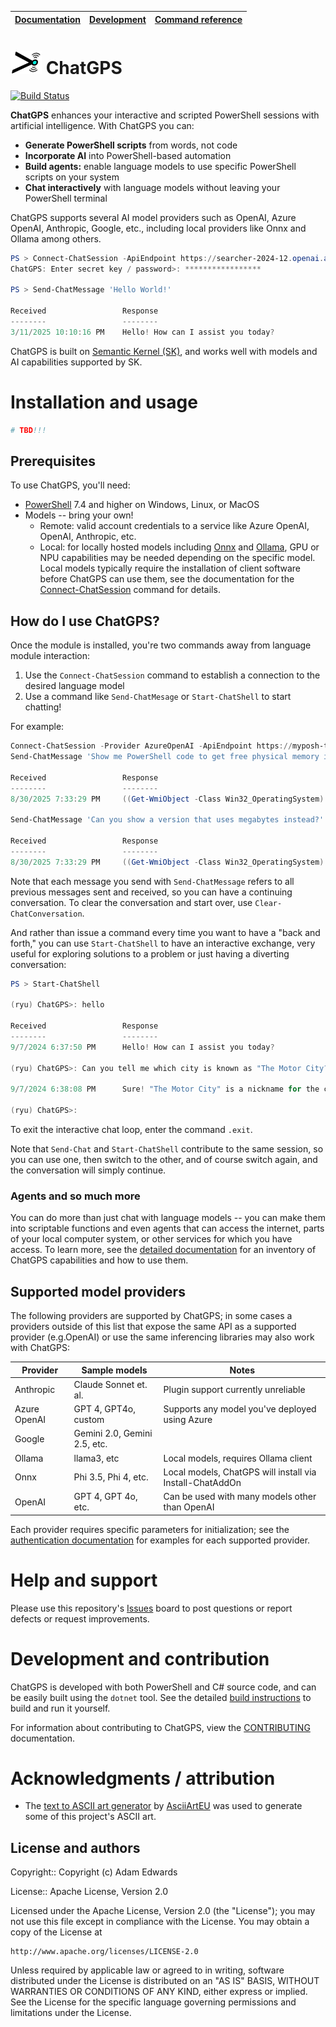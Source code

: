| [Documentation](ChatGPS/docs/Introduction.md) | [Development](#development-and-testing) | [Command reference](ChatGPS/docs/CommandReference.md) |
|-------------|-------------|-------------|

# <img src="ChatGPS/assets/ChatGPS.png" width="50"> ChatGPS

[![Build Status](https://adamedx.visualstudio.com/ChatGPS/_apis/build/status%2Fadamedx.ChatGPS?branchName=main)](https://adamedx.visualstudio.com/ChatGPS/_build/latest?definitionId=7&branchName=main)

**ChatGPS** enhances your interactive and scripted PowerShell sessions with artificial intelligence. With ChatGPS you can:

* **Generate PowerShell scripts** from words, not code
* **Incorporate AI** into PowerShell-based automation
* **Build agents:** enable language models to use specific PowerShell scripts on your system
* **Chat interactively** with language models without leaving your PowerShell terminal

ChatGPS supports several AI model providers such as OpenAI, Azure OpenAI, Anthropic, Google, etc., including local providers like Onnx and Ollama among others.

```powershell
PS > Connect-ChatSession -ApiEndpoint https://searcher-2024-12.openai.azure.com -DeploymentName gpt-4o-mini -ReadApiKey
ChatGPS: Enter secret key / password>: *****************

PS > Send-ChatMessage 'Hello World!'

Received                 Response
--------                 --------
3/11/2025 10:10:16 PM    Hello! How can I assist you today?
```

ChatGPS is built on [Semantic Kernel (SK)](https://github.com/microsoft/semantic-kernel), and works well with models and AI capabilities supported by SK.

# Installation and usage

```powershell
# TBD!!!
```

## Prerequisites

To use ChatGPS, you'll need:
* [PowerShell](https://github.com/PowerShell/PowerShell) 7.4 and higher on Windows, Linux, or MacOS
* Models -- bring your own!
  * Remote: valid account credentials to a service like Azure OpenAI, OpenAI, Anthropic, etc.
  * Local: for locally hosted models including [Onnx](https://onnx.ai) and [Ollama](https://ollama.com), GPU or NPU capabilities may be needed depending on the specific model. Local models typically require the installation of client software before ChatGPS can use them, see the documentation for the [Connect-ChatSession](ChatGPS/docs/commands/Connect-ChatSession.md) command for details.

## How do I use ChatGPS?

Once the module is installed, you're two commands away from language module interaction:

1. Use the `Connect-ChatSession` command to establish a connection to the desired language model
2. Use a command like `Send-ChatMesage` or `Start-ChatShell` to start chatting!

For example:

```powershell
Connect-ChatSession -Provider AzureOpenAI -ApiEndpoint https://myposh-test-2024-12.openai.azure.com -DeploymentName gpt-4o-mini # Add -ReadApiKey if you use an ApiKey
Send-ChatMessage 'Show me PowerShell code to get free physical memory in gigabytes on the system.'

Received                 Response
--------                 --------
8/30/2025 7:33:29 PM     ((Get-WmiObject -Class Win32_OperatingSystem).FreePhysicalMemory) / 1MB

Send-ChatMessage 'Can you show a version that uses megabytes instead?'

Received                 Response
--------                 --------
8/30/2025 7:33:29 PM     ((Get-WmiObject -Class Win32_OperatingSystem).FreePhysicalMemory) / 1KB
```

Note that each message you send with `Send-ChatMessage` refers to all previous messages sent and received, so you can have a continuing conversation. To clear the conversation and start over, use `Clear-ChatConversation`.

And rather than issue a command every time you want to have a "back and forth," you can use `Start-ChatShell` to have an interactive exchange, very useful for exploring solutions to a problem or just having a diverting conversation:

```powershell
PS > Start-ChatShell

(ryu) ChatGPS>: hello

Received                 Response
--------                 --------
9/7/2024 6:37:50 PM      Hello! How can I assist you today?

(ryu) ChatGPS>: Can you tell me which city is known as "The Motor City?"

9/7/2024 6:38:08 PM      Sure! "The Motor City" is a nickname for the city of Detroit, Michigan in the United States.

(ryu) ChatGPS>:
```

To exit the interactive chat loop, enter the command `.exit`.

Note that `Send-Chat` and `Start-ChatShell` contribute to the same session, so you can use one, then switch to the other, and of course switch again, and the conversation will simply continue.

### Agents and so much more

You can do more than just chat with language models -- you can make them into scriptable functions and even agents that can access the internet, parts of your local computer system, or other services for which you have access. To learn more, see the [detailed documentation](ChatGPS/docs/Introduction.md) for an inventory of ChatGPS capabilities and how to use them.

## Supported model providers

The following providers are supported by ChatGPS; in some cases a providers outside of this list that expose the same API as a supported provider (e.g.OpenAI) or use the same inferencing libraries may also work with ChatGPS:

|Provider     |Sample models                |Notes                                                    |
|-------------|-----------------------------|---------------------------------------------------------|
|Anthropic    |Claude Sonnet et. al.        |Plugin support currently unreliable                      |
|Azure OpenAI |GPT 4, GPT4o, custom         |Supports any model you've deployed using Azure           |
|Google       |Gemini 2.0, Gemini 2.5, etc. |                                                         |
|Ollama       |llama3, etc                  |Local models, requires Ollama client                     |
|Onnx         |Phi 3.5, Phi 4, etc.         |Local models, ChatGPS will install via Install-ChatAddOn |
|OpenAI       |GPT 4, GPT 4o, etc.          |Can be used with many models other than OpenAI           |

Each provider requires specific parameters for initialization; see the [authentication documentation](ChatGPS/docs/Authentication.md) for examples for each supported provider.

# Help and support

Please use this repository's [Issues](issues) board to post questions or report defects or request improvements.

# Development and contribution

ChatGPS is developed with both PowerShell and C# source code, and can be easily built using the `dotnet` tool. See the detailed [build instructions](BUILD.md) to build and run it yourself.

For information about contributing to ChatGPS, view the [CONTRIBUTING](CONTRIBUTING.md) documentation.

# Acknowledgments / attribution

* The [text to ASCII art generator](https://www.asciiart.eu/text-to-ascii-art) by [AsciiArtEU](https://www.asciiart.eu/link-to-us) was used to generate some of this project's ASCII art.

License and authors
-------------------
Copyright:: Copyright (c) Adam Edwards

License:: Apache License, Version 2.0

Licensed under the Apache License, Version 2.0 (the "License");
you may not use this file except in compliance with the License.
You may obtain a copy of the License at

    http://www.apache.org/licenses/LICENSE-2.0

Unless required by applicable law or agreed to in writing, software
distributed under the License is distributed on an "AS IS" BASIS,
WITHOUT WARRANTIES OR CONDITIONS OF ANY KIND, either express or implied.
See the License for the specific language governing permissions and
limitations under the License.


